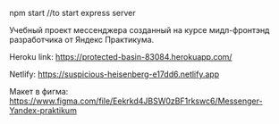 npm start //to start express server

Учебный проект мессенджера созданный на курсе мидл-фронтэнд разработчика от Яндекс Практикума.

Heroku link: https://protected-basin-83084.herokuapp.com/

Netlify: https://suspicious-heisenberg-e17dd6.netlify.app

Макет в фигма: https://www.figma.com/file/Eekrkd4JBSW0zBF1rkswc6/Messenger-Yandex-praktikum
